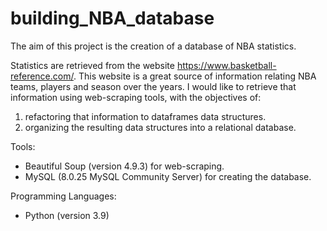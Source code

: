 # building_NBA_database
The aim of this project is the creation of a database of NBA statistics. 

Statistics are retrieved from the website https://www.basketball-reference.com/. 
This website is a great source of information relating NBA teams, players and season over the years. I would like to retrieve that information using web-scraping tools, 
with the objectives of:
1. refactoring  that information to dataframes data structures.
2. organizing the resulting data structures into a relational database. 


Tools: 
  - Beautiful Soup (version 4.9.3) for web-scraping.
  - MySQL (8.0.25 MySQL Community Server) for creating the database.


Programming Languages:
  - Python (version 3.9)
  
